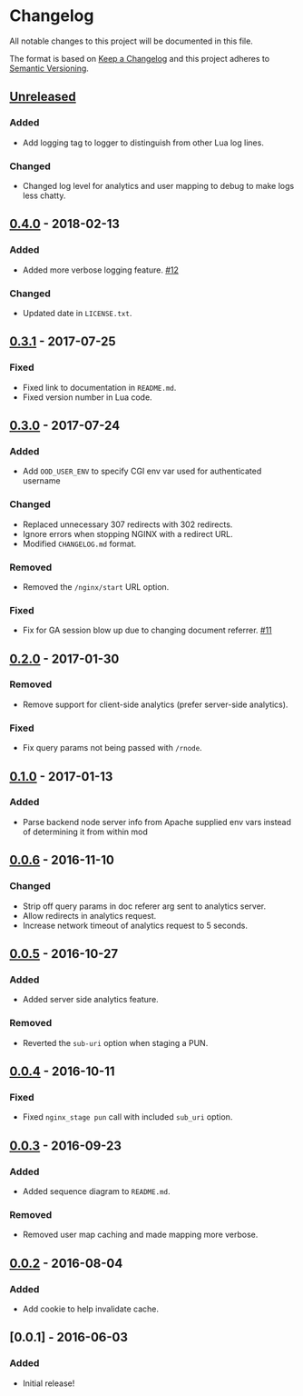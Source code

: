 # Changelog

All notable changes to this project will be documented in this file.

The format is based on [Keep a Changelog](http://keepachangelog.com/en/1.0.0/)
and this project adheres to [Semantic Versioning](http://semver.org/spec/v2.0.0.html).

## [Unreleased]
### Added
- Add logging tag to logger to distinguish from other Lua log lines.

### Changed
- Changed log level for analytics and user mapping to debug to make logs less
  chatty.

## [0.4.0] - 2018-02-13
### Added
- Added more verbose logging feature.
  [#12](https://github.com/OSC/mod_ood_proxy/issues/12)

### Changed
- Updated date in `LICENSE.txt`.

## [0.3.1] - 2017-07-25
### Fixed
- Fixed link to documentation in `README.md`.
- Fixed version number in Lua code.

## [0.3.0] - 2017-07-24
### Added
- Add `OOD_USER_ENV` to specify CGI env var used for authenticated username

### Changed
- Replaced unnecessary 307 redirects with 302 redirects.
- Ignore errors when stopping NGINX with a redirect URL.
- Modified `CHANGELOG.md` format.

### Removed
- Removed the `/nginx/start` URL option.

### Fixed
- Fix for GA session blow up due to changing document referrer.
  [#11](https://github.com/OSC/mod_ood_proxy/issues/11)

## [0.2.0] - 2017-01-30
### Removed
- Remove support for client-side analytics (prefer server-side analytics).

### Fixed
- Fix query params not being passed with `/rnode`.

## [0.1.0] - 2017-01-13
### Added
- Parse backend node server info from Apache supplied env vars instead of
  determining it from within mod

## [0.0.6] - 2016-11-10
### Changed
- Strip off query params in doc referer arg sent to analytics server.
- Allow redirects in analytics request.
- Increase network timeout of analytics request to 5 seconds.

## [0.0.5] - 2016-10-27
### Added
- Added server side analytics feature.

### Removed
- Reverted the `sub-uri` option when staging a PUN.

## [0.0.4] - 2016-10-11
### Fixed
- Fixed `nginx_stage pun` call with included `sub_uri` option.

## [0.0.3] - 2016-09-23
### Added
- Added sequence diagram to `README.md`.

### Removed
- Removed user map caching and made mapping more verbose.

## [0.0.2] - 2016-08-04
### Added
- Add cookie to help invalidate cache.

## [0.0.1] - 2016-06-03
### Added
- Initial release!

[Unreleased]: https://github.com/OSC/mod_ood_proxy/compare/v0.4.0...HEAD
[0.4.0]: https://github.com/OSC/mod_ood_proxy/compare/v0.3.1...v0.4.0
[0.3.1]: https://github.com/OSC/mod_ood_proxy/compare/v0.3.0...v0.3.1
[0.3.0]: https://github.com/OSC/mod_ood_proxy/compare/v0.2.0...v0.3.0
[0.2.0]: https://github.com/OSC/mod_ood_proxy/compare/v0.1.0...v0.2.0
[0.1.0]: https://github.com/OSC/mod_ood_proxy/compare/v0.0.6...v0.1.0
[0.0.6]: https://github.com/OSC/mod_ood_proxy/compare/v0.0.5...v0.0.6
[0.0.5]: https://github.com/OSC/mod_ood_proxy/compare/v0.0.4...v0.0.5
[0.0.4]: https://github.com/OSC/mod_ood_proxy/compare/v0.0.3...v0.0.4
[0.0.3]: https://github.com/OSC/mod_ood_proxy/compare/v0.0.2...v0.0.3
[0.0.2]: https://github.com/OSC/mod_ood_proxy/compare/v0.0.1...v0.0.2

